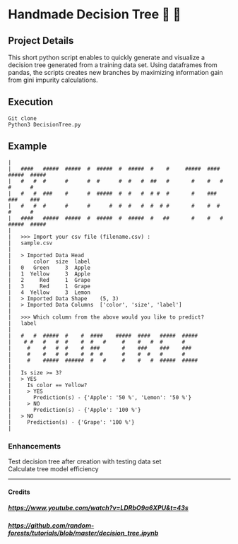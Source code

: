 # Handmade Decision Tree :evergreen_tree: :rocket:

## Project Details
This short python script enables to quickly generate and visualize a decision tree generated from a training data set. Using dataframes from pandas, the scripts creates new branches by maximizing information gain from gini impurity calculations.

## Execution
    Git clone
    Python3 DecisionTree.py

## Example
    |
    |   ####   #####  #####  #  #####  #  #####  #    #     #####  ####   #####  #####
    |   #   #  #      #      #  #      #  #   #  ##   #       #    #   #  #      #
    |   #   #  ###    #      #  #####  #  #   #  # #  #       #    ###    ###    ###
    |   #   #  #      #      #      #  #  #   #  #  # #       #    #  #   #      #
    |   ####   #####  #####  #  #####  #  #####  #   ##       #    #   #  #####  #####
    |
    |   >>> Import your csv file (filename.csv) :
    |   sample.csv
    |
    |   > Imported Data Head
    |       color  size  label
    |   0   Green     3  Apple
    |   1  Yellow     3  Apple
    |   2     Red     1  Grape
    |   3     Red     1  Grape
    |   4  Yellow     3  Lemon
    |   > Imported Data Shape    (5, 3)
    |   > Imported Data Columns  ['color', 'size', 'label']
    |  
    |   >>> Which column from the above would you like to predict?
    |   label
    |
    |   #   #  #####  #    #  ####    #####  ####   #####  #####
    |    # #   #   #  #    #  #   #     #    #   #  #      #
    |     #    #   #  #    #  ###       #    ###    ###    ###
    |     #    #   #  #    #  #  #      #    #  #   #      #
    |     #    #####  ######  #   #     #    #   #  #####  #####
    |
    |   Is size >= 3?
    |   > YES
    |     Is color == Yellow?
    |     > YES
    |       Prediction(s) - {'Apple': '50 %', 'Lemon': '50 %'}
    |     > NO
    |       Prediction(s) - {'Apple': '100 %'}
    |   > NO
    |     Prediction(s) - {'Grape': '100 %'}
    |

### Enhancements
Test decision tree after creation with testing data set   
Calculate tree model efficiency   

******

#### Credits
##### https://www.youtube.com/watch?v=LDRbO9a6XPU&t=43s   
##### https://github.com/random-forests/tutorials/blob/master/decision_tree.ipynb   
